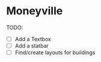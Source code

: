 # Moneyville

TODO:
- [ ] Add a Textbox
- [ ] Add a statbar
- [ ] Find/create layouts for buildings

